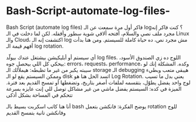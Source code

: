 # Bash-Script-automate-log-files-
Bash Script (automate log files)
فاكر أول مرة سمعت عن الـ log؟
 كنت فاكر إنه مجرد ملف نصي والسلام، أفتحه ألاقي شوية سطور وأقفله.
 لكن لما دخلت في الـ Linux والـ Cloud، اكتشفت إنه الـ log مش مجرد نص، ده حياة كاملة للسيستم. ومن هنا بدأت أفهم قيمة الـ log rotation.

أي سيستم أو أبليكيشن بيشتغل عندك بيولّد log files.
 اللوج ده زي الصندوق الأسود، بيحكي كل اللي بيحصل جوه: errors، requests، performance، وكده.
المشكلة إنك لو سيبته يكبر من غير ما تظبطه:
هيملألك الـ storage
الـ debugging هيبقى متعب وبطيء
وممكن السيستم يقع لو الـ disk اتسد
الحل هنا هو Log Rotation.
 يعني بدل ما تسيب لوج واحد يفضل يطوّل، بتقسمه لملفات أصغر بتاريخ، وتضغطها أو تمسح القديم بعد فترة.
الميزة في كده:
السيستم يفضل ماشي من غير مشاكل
توصل للي إنت عايزه بسرعة
تتحكم في المساحة بشكل أذكى

أنا هنا كاتب اسكربت بسيط بالـ bash يوضح الفكرة:
فانكشن بتعمل rotation للوج
وفانكشن تانية بتمسح القديم
